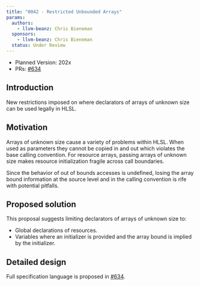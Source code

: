 ```yaml
---
title: "0042 - Restricted Unbounded Arrays"
params:
  authors:
    - llvm-beanz: Chris Bieneman
  sponsors:
    - llvm-beanz: Chris Bieneman
  status: Under Review
---
```


* Planned Version: 202x
* PRs: [#634](https://github.com/microsoft/hlsl-specs/pull/634)

## Introduction

New restrictions imposed on where declarators of arrays of unknown size can be
used legally in HLSL.

## Motivation

Arrays of unknown size cause a variety of problems within HLSL. When used as
parameters they cannot be copied in and out which violates the base calling
convention. For resource arrays, passing arrays of unknown size makes resource
initialization fragile across call boundaries.

Since the behavior of out of bounds accesses is undefined, losing the array
bound information at the source level and in the calling convention is rife with
potential pitfalls.

## Proposed solution

This proposal suggests limiting declarators of arrays of unknown size to:
* Global declarations of resources.
* Variables where an initializer is provided and the array bound is implied by
  the initializer.

## Detailed design

Full specification language is proposed in [#634](https://github.com/microsoft/hlsl-specs/pull/634).
